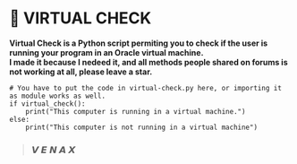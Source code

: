 # **🔌 VIRTUAL CHECK**
**Virtual Check is a Python script permiting you to check if the user is running your program in an Oracle virtual machine.**<br>
**I made it because I nedeed it, and all methods people shared on forums is not working at all, please leave a star.**<br>
```
# You have to put the code in virtual-check.py here, or importing it as module works as well.
if virtual_check():
    print("This computer is running in a virtual machine.")
else:
    print("This computer is not running in a virtual machine")
```
> ### **𝙑  𝙀  𝙉  𝘼  𝙓**
